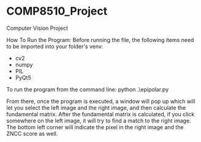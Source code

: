 # COMP8510_Project
Computer Vision Project

How To Run the Program:
Before running the file, the following items need to be imported into your folder's venv:
- cv2
- numpy
- PIL
- PyQt5

To run the program from the command line: python .\epipolar.py

From there, once the program is executed, a window will pop up which will let you select the left image and the right image, and then calculate the fundamental matrix.
After the fundamental matrix is calculated, if you click somewhere on the left image, it will try to find a match to the right image. The bottom left corner will indicate the pixel in the right image and the ZNCC score as well.
